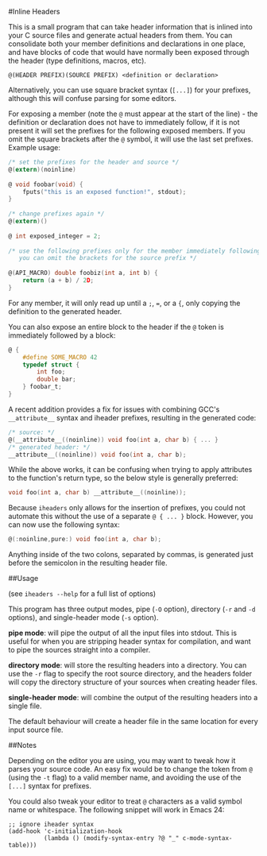 #Inline Headers

This is a small program that can take header information that is inlined into your C source files and generate actual headers from them. You can consolidate both your member definitions and declarations in one place, and have blocks of code that would have normally been exposed through the header (type definitions, macros, etc).

    @(HEADER PREFIX)(SOURCE PREFIX) <definition or declaration>

Alternatively, you can use square bracket syntax (`[...]`) for your prefixes, although this will confuse parsing for some editors.

For exposing a member (note the `@` must appear at the start of the line) - the definition or declaration does not have to immediately follow, if it is not present it will set the prefixes for the following exposed members. If you omit the square brackets after the `@` symbol, it will use the last set prefixes. Example usage:

```C
/* set the prefixes for the header and source */
@(extern)(noinline)
    
@ void foobar(void) {
    fputs("this is an exposed function!", stdout); 
}
    
/* change prefixes again */
@(extern)()
    
@ int exposed_integer = 2;
    
/* use the following prefixes only for the member immediately following,
   you can omit the brackets for the source prefix */
    
@(API_MACRO) double foobiz(int a, int b) {
    return (a + b) / 2D;
}
```

For any member, it will only read up until a `;`, `=`, or a `{`, only copying the definition to the generated header.

You can also expose an entire block to the header if the `@` token is immediately followed by a block:

```C
@ {
    #define SOME_MACRO 42
    typedef struct {
        int foo;
        double bar;
    } foobar_t;
}
```

A recent addition provides a fix for issues with combining GCC's `__attribute__` syntax and iheader prefixes, resulting in the generated code:

```C
/* source: */
@(__attribute__((noinline)) void foo(int a, char b) { ... }
/* generated header: */
__attribute__((noinline)) void foo(int a, char b);
```

While the above works, it can be confusing when trying to apply attributes to the function's return type, so the below style is generally preferred:

```C
void foo(int a, char b) __attribute__((noinline));
```

Because `iheaders` only allows for the insertion of prefixes, you could not automate this without the use of a separate `@ { ... }` block. However, you can now use the following syntax:

```C
@(:noinline,pure:) void foo(int a, char b);
```

Anything inside of the two colons, separated by commas, is generated just before the semicolon in the resulting header file.

##Usage

(see `iheaders --help` for a full list of options)

This program has three output modes, pipe (`-O` option), directory (`-r` and `-d` options), and single-header mode (`-s` option).

**pipe mode**: will pipe the output of all the input files into stdout. This is useful for when you are stripping header syntax for compilation, and want to pipe the sources straight into a compiler.

**directory mode**: will store the resulting headers into a directory. You can use the `-r` flag to specify the root source directory, and the headers folder will copy the directory structure of your sources when creating header files.

**single-header mode**: will combine the output of the resulting headers into a single file.

The default behaviour will create a header file in the same location for every input source file.

##Notes

Depending on the editor you are using, you may want to tweak how it parses your source code. An easy fix would be to change the token from `@` (using the `-t` flag) to a valid member name, and avoiding the use of the `[...]` syntax for prefixes.

You could also tweak your editor to treat `@` characters as a valid symbol name or whitespace. The following snippet will work in Emacs 24:

```emacs
;; ignore iheader syntax
(add-hook 'c-initialization-hook
          (lambda () (modify-syntax-entry ?@ "_" c-mode-syntax-table)))
```